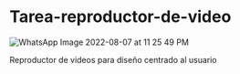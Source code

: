 # Tarea-reproductor-de-video

![WhatsApp Image 2022-08-07 at 11 25 49 PM](https://user-images.githubusercontent.com/100429915/183332906-9bd98f71-97a7-43c1-bc7e-42af552c91bc.jpeg)


Reproductor de videos para diseño centrado al usuario
